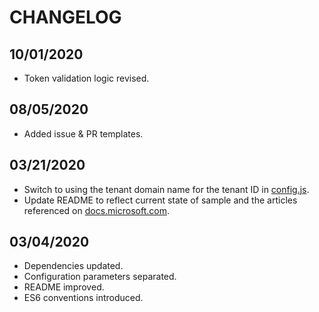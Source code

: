 # CHANGELOG

## 10/01/2020

* Token validation logic revised.

## 08/05/2020

* Added issue & PR templates.

## 03/21/2020

* Switch to using the tenant domain name for the tenant ID in [config.js](config.js).
* Update README to reflect current state of sample and the articles referenced on [docs.microsoft.com](https://docs.microsoft.com/azure/active-directory-b2c).

## 03/04/2020

* Dependencies updated.
* Configuration parameters separated.
* README improved.
* ES6 conventions introduced.
